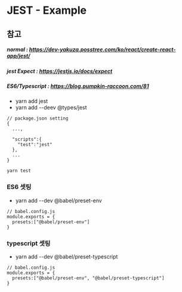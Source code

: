 # JEST - Example

## 참고

##### normal : https://dev-yakuza.posstree.com/ko/react/create-react-app/jest/

##### jest Expect : https://jestjs.io/docs/expect

##### ES6/Typescript : https://blog.pumpkin-raccoon.com/81

- yarn add jest
- yarn add --deev @types/jest

```
// package.json setting
{
  ...,

  "scripts":{
    "test":"jest"
  },
  ...
}
```

```실행
yarn test
```

### ES6 셋팅

- yarn add --dev @babel/preset-env

```
// babel.config.js
module.exports = {
  presets:["@babel/preset-env"]
}
```

### typescript 셋팅

- yarn add --dev @babel/preset-typescript

```
// babel.config.js
module.exports = {
  presets:["@babel/preset-env", "@babel/preset-typescript"]
}
```
